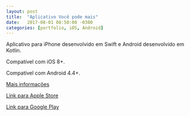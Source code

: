 ```yaml
---
layout: post
title:  "Aplicativo Você pode mais"
date:   2017-08-01 08:50:00 -0300
categories: [portfolio, iOS, Android]
---
```


Aplicativo para iPhone desenvolvido em Swift e Android desenvolvido em Kotlin.

Compatível com iOS 8+.

Compatível com Android 4.4+.

[Mais informações](http://vocepodemais.org/)

[Link para Apple Store](https://itunes.apple.com/br/app/vp/id1287162776?mt=8)

[Link para Google Play](https://play.google.com/store/apps/details?id=br.com.canellolabs.vocepodemais)